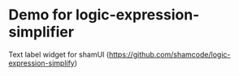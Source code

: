 # Demo for logic-expression-simplifier
Text label widget for shamUI (https://github.com/shamcode/logic-expression-simplify)
